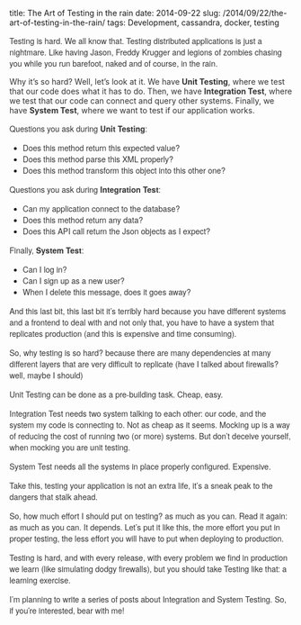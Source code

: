 title: The Art of Testing in the rain
date: 2014-09-22
slug: /2014/09/22/the-art-of-testing-in-the-rain/
tags: Development, cassandra, docker, testing

<span style="color: #333333;"><span style="font-family: 'Helvetica Neue', Helvetica, Arial, sans-serif;">Testing is hard. We all know that. Testing distributed applications is just a nightmare. Like having Jason, Freddy Krugger and legions of zombies chasing you while you run barefoot, naked and of course, in the rain.</span></span>

<span style="color: #333333;">Why it&#8217;s so hard? Well, let&#8217;s look at it. We have </span>**<span style="color: #333333;">Unit Testing</span>**<span style="color: #333333;">, where we test that our code does what it has to do. Then, we have </span>**<span style="color: #333333;">Integration Test</span>**<span style="color: #333333;">, where we test that our code can connect and query other systems. Finally, we have </span>**<span style="color: #333333;">System Test</span>**<span style="color: #333333;">, where we want to test if our application works.</span>

<span style="color: #333333;"><span style="font-family: 'Helvetica Neue', Helvetica, Arial, sans-serif;">Questions you ask during <strong>Unit Testing</strong>:</span></span>

  * <span style="color: #333333;"><span style="font-family: 'Helvetica Neue', Helvetica, Arial, sans-serif;">Does this method return this expected value?</span></span>
  * <span style="color: #333333;"><span style="font-family: 'Helvetica Neue', Helvetica, Arial, sans-serif;">Does this method parse this XML properly?</span></span>
  * <span style="color: #333333;"><span style="font-family: 'Helvetica Neue', Helvetica, Arial, sans-serif;">Does this method transform this object into this other one?</span></span>

<span style="color: #333333;"><span style="font-family: 'Helvetica Neue', Helvetica, Arial, sans-serif;">Questions you ask during <strong>Integration Test</strong>:</span></span>

  * <span style="color: #333333;"><span style="font-family: 'Helvetica Neue', Helvetica, Arial, sans-serif;">Can my application connect to the database?</span></span>
  * <span style="color: #333333;"><span style="font-family: 'Helvetica Neue', Helvetica, Arial, sans-serif;">Does this method return any data?</span></span>
  * <span style="color: #333333;"><span style="font-family: 'Helvetica Neue', Helvetica, Arial, sans-serif;">Does this API call return the Json objects as I expect?</span></span>

<span style="color: #333333;"><span style="font-family: 'Helvetica Neue', Helvetica, Arial, sans-serif;">Finally, <strong>System Test</strong>:</span></span>

  * <span style="color: #333333;"><span style="font-family: 'Helvetica Neue', Helvetica, Arial, sans-serif;">Can I log in?</span></span>
  * <span style="color: #333333;"><span style="font-family: 'Helvetica Neue', Helvetica, Arial, sans-serif;">Can I sign up as a new user?</span></span>
  * <span style="color: #333333;"><span style="font-family: 'Helvetica Neue', Helvetica, Arial, sans-serif;">When I delete this message, does it goes away?</span></span>

<span style="color: #333333;"><span style="font-family: 'Helvetica Neue', Helvetica, Arial, sans-serif;">And this last bit, this last bit it&#8217;s terribly hard because you have different systems and a frontend to deal with and not only that, you have to have a system that replicates production (and this is expensive and time consuming).</span></span>

<span style="color: #333333;"><span style="font-family: 'Helvetica Neue', Helvetica, Arial, sans-serif;">So, why testing is so hard? because there are many dependencies at many different layers that are very difficult to replicate (have I talked about firewalls? well, maybe I should)</span></span>

<span style="color: #333333;"><span style="font-family: 'Helvetica Neue', Helvetica, Arial, sans-serif;">Unit Testing can be done as a pre-building task. Cheap, easy.</span></span>

<span style="color: #333333;"><span style="font-family: 'Helvetica Neue', Helvetica, Arial, sans-serif;">Integration Test needs two system talking to each other: our code, and the system my code is connecting to. Not as cheap as it seems. Mocking up is a way of reducing the cost of running two (or more) systems. But don&#8217;t deceive yourself, when mocking you are unit testing.</span></span>

<span style="color: #333333;"><span style="font-family: 'Helvetica Neue', Helvetica, Arial, sans-serif;">System Test needs all the systems in place properly configured. Expensive.</span></span>

<span style="color: #333333;"><span style="font-family: 'Helvetica Neue', Helvetica, Arial, sans-serif;">Take this, testing your application is not an extra life, it&#8217;s a sneak peak to the dangers that stalk ahead.</span></span>

<span style="color: #333333;"><span style="font-family: 'Helvetica Neue', Helvetica, Arial, sans-serif;">So, how much effort I should put on testing? as much as you can. Read it again: as much as you can. It depends. Let&#8217;s put it like this, the more effort you put in proper testing, the less effort you will have to put when deploying to production.</span></span>

<span style="color: #333333;"><span style="font-family: 'Helvetica Neue', Helvetica, Arial, sans-serif;">Testing is hard, and with every release, with every problem we find in production we learn (like simulating dodgy firewalls), but you should take Testing like that: a learning exercise.</span></span>

<span style="color: #333333;"><span style="font-family: 'Helvetica Neue', Helvetica, Arial, sans-serif;">I&#8217;m planning to write a series of posts about Integration and System Testing. So, if you&#8217;re interested, bear with me! </span></span>
